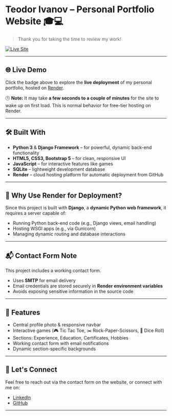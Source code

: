 # Teodor Ivanov – Personal Portfolio Website 🎓💻

> Thank you for taking the time to review my work!

<a href="https://teodor-ivanov.onrender.com/" target="_blank">
  <img src="https://img.shields.io/badge/Live%20Site-View%20Portfolio-blue?style=for-the-badge&logo=render" alt="Live Site" />
</a>

---

## 🌐 Live Demo

Click the badge above to explore the **live deployment** of my personal portfolio, hosted on [Render](https://render.com).

🕒 **Note:** It may take **a few seconds to a couple of minutes** for the site to wake up on first load. This is normal behavior for free-tier hosting on Render.

---

## 🛠️ Built With

- **Python 3** & **Django Framework** – for powerful, dynamic back-end functionality
- **HTML5, CSS3, Bootstrap 5** – for clean, responsive UI
- **JavaScript** – for interactive features like games
- **SQLite** – lightweight development database
- **Render** – cloud hosting platform for automatic deployment from GitHub

---

## 🤔 Why Use Render for Deployment?

Since this project is built with **Django**, a **dynamic Python web framework**, it requires a server capable of:

- Running Python back-end code (e.g., Django views, email handling)
- Hosting WSGI apps (e.g., via Gunicorn)
- Managing dynamic routing and database interactions



---

## 📬 Contact Form Note

This project includes a working contact form.

- Uses **SMTP** for email delivery
- Email credentials are stored securely in **Render environment variables**
- Avoids exposing sensitive information in the source code

---

## 🚀 Features

- Central profile photo & responsive navbar
- Interactive games (🎮 Tic Tac Toe, ✂️ Rock-Paper-Scissors, 🎲 Dice Roll)
- Sections: Experience, Education, Certificates, Hobbies
- Working contact form with email notifications
- Dynamic section-specific backgrounds

---

## 📩 Let's Connect

Feel free to reach out via the contact form on the website, or connect with me on:

- [LinkedIn](https://www.linkedin.com/in/teodor-ivanov-path1/)
- [GitHub](https://github.com/teodorivanov98)

---
